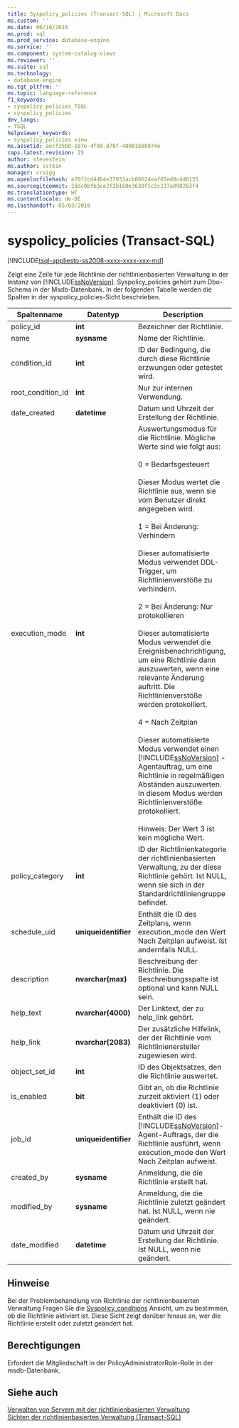```yaml
---
title: Syspolicy_policies (Transact-SQL) | Microsoft Docs
ms.custom: ''
ms.date: 06/10/2016
ms.prod: sql
ms.prod_service: database-engine
ms.service: ''
ms.component: system-catalog-views
ms.reviewer: ''
ms.suite: sql
ms.technology:
- database-engine
ms.tgt_pltfrm: ''
ms.topic: language-reference
f1_keywords:
- syspolicy_policies_TSQL
- syspolicy_policies
dev_langs:
- TSQL
helpviewer_keywords:
- syspolicy_policies view
ms.assetid: aecf35bb-187e-4f80-870f-48081b88974e
caps.latest.revision: 25
author: stevestein
ms.author: sstein
manager: craigg
ms.openlocfilehash: e70f2cd4464e37933acb08624eaf07ed9c4d6135
ms.sourcegitcommit: 2ddc0bfb3ce2f2b160e3638f1c2c237a898263f4
ms.translationtype: HT
ms.contentlocale: de-DE
ms.lasthandoff: 05/03/2018
---
```

# <a name="syspolicypolicies-transact-sql"></a>syspolicy_policies (Transact-SQL)
[!INCLUDE[tsql-appliesto-ss2008-xxxx-xxxx-xxx-md](../../includes/tsql-appliesto-ss2008-xxxx-xxxx-xxx-md.md)]

  Zeigt eine Zeile für jede Richtlinie der richtlinienbasierten Verwaltung in der Instanz von [!INCLUDE[ssNoVersion](../../includes/ssnoversion-md.md)]. Syspolicy_policies gehört zum Dbo-Schema in der Msdb-Datenbank. In der folgenden Tabelle werden die Spalten in der syspolicy_policies-Sicht beschrieben.  
  
|Spaltenname|Datentyp|Description|  
|-----------------|---------------|-----------------|  
|policy_id|**int**|Bezeichner der Richtlinie.|  
|name|**sysname**|Name der Richtlinie.|  
|condition_id|**int**|ID der Bedingung, die durch diese Richtlinie erzwungen oder getestet wird.|  
|root_condition_id|**int**|Nur zur internen Verwendung.|  
|date_created|**datetime**|Datum und Uhrzeit der Erstellung der Richtlinie.|  
|execution_mode|**int**|Auswertungsmodus für die Richtlinie. Mögliche Werte sind wie folgt aus:<br /><br /> 0 = Bedarfsgesteuert<br /><br /> Dieser Modus wertet die Richtlinie aus, wenn sie vom Benutzer direkt angegeben wird.<br /><br /> 1 = Bei Änderung: Verhindern<br /><br /> Dieser automatisierte Modus verwendet DDL-Trigger, um Richtlinienverstöße zu verhindern.<br /><br /> 2 = Bei Änderung: Nur protokollieren<br /><br /> Dieser automatisierte Modus verwendet die Ereignisbenachrichtigung, um eine Richtlinie dann auszuwerten, wenn eine relevante Änderung auftritt. Die Richtlinienverstöße werden protokolliert.<br /><br /> 4 = Nach Zeitplan<br /><br /> Dieser automatisierte Modus verwendet einen [!INCLUDE[ssNoVersion](../../includes/ssnoversion-md.md)] -Agentauftrag, um eine Richtlinie in regelmäßigen Abständen auszuwerten. In diesem Modus werden Richtlinienverstöße protokolliert.<br /><br /> Hinweis: Der Wert 3 ist kein mögliche Wert.|  
|policy_category|**int**|ID der Richtlinienkategorie der richtlinienbasierten Verwaltung, zu der diese Richtlinie gehört. Ist NULL, wenn sie sich in der Standardrichtliniengruppe befindet.|  
|schedule_uid|**uniqueidentifier**|Enthält die ID des Zeitplans, wenn execution_mode den Wert Nach Zeitplan aufweist. Ist andernfalls NULL.|  
|description|**nvarchar(max)**|Beschreibung der Richtlinie. Die Beschreibungsspalte ist optional und kann NULL sein.|  
|help_text|**nvarchar(4000)**|Der Linktext, der zu help_link gehört.|  
|help_link|**nvarchar(2083)**|Der zusätzliche Hilfelink, der der Richtlinie vom Richtlinienersteller zugewiesen wird.|  
|object_set_id|**int**|ID des Objektsatzes, den die Richtlinie auswertet.|  
|is_enabled|**bit**|Gibt an, ob die Richtlinie zurzeit aktiviert (1) oder deaktiviert (0) ist.|  
|job_id|**uniqueidentifier**|Enthält die ID des [!INCLUDE[ssNoVersion](../../includes/ssnoversion-md.md)]-Agent-Auftrags, der die Richtlinie ausführt, wenn execution_mode den Wert Nach Zeitplan aufweist.|  
|created_by|**sysname**|Anmeldung, die die Richtlinie erstellt hat.|  
|modified_by|**sysname**|Anmeldung, die die Richtlinie zuletzt geändert hat. Ist NULL, wenn nie geändert.|  
|date_modified|**datetime**|Datum und Uhrzeit der Erstellung der Richtlinie. Ist NULL, wenn nie geändert.|  
  
## <a name="remarks"></a>Hinweise  
 Bei der Problembehandlung von Richtlinie der richtlinienbasierten Verwaltung Fragen Sie die [Syspolicy_conditions](../../relational-databases/system-catalog-views/syspolicy-conditions-transact-sql.md) Ansicht, um zu bestimmen, ob die Richtlinie aktiviert ist. Diese Sicht zeigt darüber hinaus an, wer die Richtlinie erstellt oder zuletzt geändert hat.  
  
## <a name="permissions"></a>Berechtigungen  
 Erfordert die Mitgliedschaft in der PolicyAdministratorRole-Rolle in der msdb-Datenbank.  
  
## <a name="see-also"></a>Siehe auch  
 [Verwalten von Servern mit der richtlinienbasierten Verwaltung](../../relational-databases/policy-based-management/administer-servers-by-using-policy-based-management.md)   
 [Sichten der richtlinienbasierten Verwaltung &#40;Transact-SQL&#41;](../../relational-databases/system-catalog-views/policy-based-management-views-transact-sql.md)  
  
  
